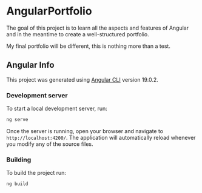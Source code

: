 # AngularPortfolio

The goal of this project is to learn all the aspects and features of Angular and in the meantime to create a well-structured portfolio.

My final portfolio will be different, this is nothing more than a test.


## Angular Info

This project was generated using [Angular CLI](https://github.com/angular/angular-cli) version 19.0.2.

### Development server

To start a local development server, run:

```bash
ng serve
```

Once the server is running, open your browser and navigate to `http://localhost:4200/`. The application will automatically reload whenever you modify any of the source files.

### Building

To build the project run:

```bash
ng build
```
